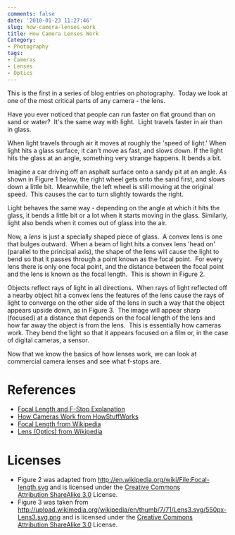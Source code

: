 ```yaml
---
comments: false
date: '2010-01-23 11:27:46'
slug: how-camera-lenses-work
title: How Camera Lenses Work
Category:
- Photography
tags:
- Cameras
- Lenses
- Optics
---
```


This is the first in a series of blog entries on photography.  Today we look
at one of the most critical parts of any camera - the lens.

Have you ever noticed that people can run faster on flat ground than on sand
or water?  It's the same way with light.  Light travels faster in air than in
glass.
<!-- more -->

When light travels through air it moves at roughly the 'speed of light.' When
light hits a glass surface, it can't move as fast, and slows down. If the
light hits the glass at an angle, something very strange happens. It bends a
bit.

Imagine a car driving off an asphalt surface onto a sandy pit at an angle. As
shown in Figure 1 below, the right wheel gets onto the sand first, and slows
down a little bit.  Meanwhile, the left wheel is still moving at the original
speed.  This causes the car to turn slightly towards the right.

<!-- ai c /wp/refraction.jpg /wp/refraction.jpg 440 318 Figure 1 - Refraction -->

Light behaves the same way - depending on the angle at which it hits the
glass, it bends a little bit or a lot when it starts moving in the glass.
Similarly, light also bends when it comes out of glass into the air.

<!-- ai l /wp/img2.gif /wp/img2.gif 186 188 Figure 2 - The Focal Point -->
Now, a _lens_ is just a specially shaped piece of glass.  A convex lens is one
that bulges outward.  When a beam of light hits a convex lens 'head on'
(parallel to the principal axis), the shape of the lens will cause the light
to bend so that it passes through a point known as the focal point.  For every
lens there is only one focal point, and the distance between the focal point
and the lens is known as the focal length.  This is shown in Figure 2.

Objects reflect rays of light in all directions.  When rays of light reflected
off a nearby object hit a convex lens the features of the lens cause the rays
of light to converge on the other side of the lens in such a way that the
object appears upside down, as in Figure 3.  The image will appear sharp
(focused) at a distance that depends on the focal length of the lens and how
far away the object is from the lens.  This is essentially how cameras work.
They bend the light so that it appears focused on a film or, in the case of
digital cameras, a sensor.

<!-- ai c /wp/img3.png /wp/img3.png 550 262 Figure 3 - A Convex Lens -->

Now that we know the basics of how lenses work, we can look at commercial
camera lenses and see what f-stops are.

# References

  * [Focal Length and F-Stop Explanation](http://www.paragon-press.com/lens/lenchart.htm)
  * [How Cameras Work from HowStuffWorks](http://www.howstuffworks.com/camera.htm)
  * [Focal Length from Wikipedia](http://en.wikipedia.org/wiki/Focal_length)
  * [Lens (Optics) from Wikipedia](http://en.wikipedia.org/wiki/Convex_lens)

# Licenses

  * Figure 2 was adapted from http://en.wikipedia.org/wiki/File:Focal-length.svg and is licensed under the [Creative Commons](http://en.wikipedia.org/wiki/Creative_Commons) [Attribution ShareAlike 3.0](http://creativecommons.org/licenses/by-sa/3.0/) License.
  * Figure 3 was taken from http://upload.wikimedia.org/wikipedia/en/thumb/7/71/Lens3.svg/550px-Lens3.svg.png and is licensed under the [Creative Commons](http://en.wikipedia.org/wiki/Creative_Commons) [Attribution ShareAlike 3.0](http://creativecommons.org/licenses/by-sa/3.0/) License.

